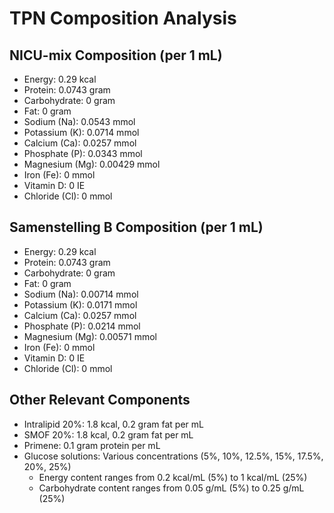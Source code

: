 # TPN Composition Analysis

## NICU-mix Composition (per 1 mL)
- Energy: 0.29 kcal
- Protein: 0.0743 gram
- Carbohydrate: 0 gram
- Fat: 0 gram
- Sodium (Na): 0.0543 mmol
- Potassium (K): 0.0714 mmol
- Calcium (Ca): 0.0257 mmol
- Phosphate (P): 0.0343 mmol
- Magnesium (Mg): 0.00429 mmol
- Iron (Fe): 0 mmol
- Vitamin D: 0 IE
- Chloride (Cl): 0 mmol

## Samenstelling B Composition (per 1 mL)
- Energy: 0.29 kcal
- Protein: 0.0743 gram
- Carbohydrate: 0 gram
- Fat: 0 gram
- Sodium (Na): 0.00714 mmol
- Potassium (K): 0.0171 mmol
- Calcium (Ca): 0.0257 mmol
- Phosphate (P): 0.0214 mmol
- Magnesium (Mg): 0.00571 mmol
- Iron (Fe): 0 mmol
- Vitamin D: 0 IE
- Chloride (Cl): 0 mmol

## Other Relevant Components
- Intralipid 20%: 1.8 kcal, 0.2 gram fat per mL
- SMOF 20%: 1.8 kcal, 0.2 gram fat per mL
- Primene: 0.1 gram protein per mL
- Glucose solutions: Various concentrations (5%, 10%, 12.5%, 15%, 17.5%, 20%, 25%)
  - Energy content ranges from 0.2 kcal/mL (5%) to 1 kcal/mL (25%)
  - Carbohydrate content ranges from 0.05 g/mL (5%) to 0.25 g/mL (25%)
